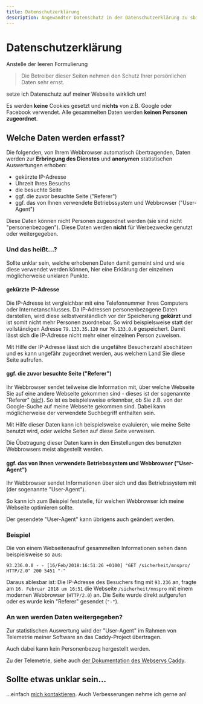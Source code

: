 ```yaml
---
title: Datenschutzerklärung
description: Angewandter Datenschutz in der Datenschutzerklärung zu sbiewald.de
---
```


# Datenschutzerklärung

Anstelle der leeren Formulierung

<blockquote>
Die Betreiber dieser Seiten nehmen den Schutz Ihrer persönlichen Daten sehr ernst.
</blockquote>

setze ich Datenschutz auf meiner Webseite wirklich um!

Es werden **keine** Cookies gesetzt und **nichts** von z.B. Google oder Facebook verwendet. 
Alle gesammelten Daten werden **keinen Personen zugeordnet**.

## Welche Daten werden erfasst?

Die folgenden, von Ihrem Webbrowser automatisch übertragenden,
Daten werden zur **Erbringung des Dienstes** und **anonymen** statistischen Auswertungen erhoben:

 - gekürzte IP-Adresse
 - Uhrzeit Ihres Besuchs
 - die besuchte Seite
 - ggf. die zuvor besuchte Seite ("Referer")
 - ggf. das von Ihnen verwendete Betriebssystem und Webbrowser ("User-Agent")
 
Diese Daten können nicht Personen zugeordnet werden (sie sind nicht "personenbezogen"). Diese Daten werden **nicht** für Werbezwecke genutzt oder
weitergegeben.

### Und das heißt...?

Sollte unklar sein, welche erhobenen Daten damit gemeint sind und wie diese verwendet werden können, 
hier eine Erklärung der einzelnen möglicherweise unklaren Punkte.

#### gekürzte IP-Adresse

Die IP-Adresse ist vergleichbar mit eine Telefonnummer Ihres Computers oder Internetanschlusses.
Da IP-Adressen personenbezogene Daten darstellen, wird diese selbstverständlich vor der Speicherung **gekürzt** und ist
somit nicht mehr Personen zuordnebar. 
So wird beispielsweise statt der vollständigen Adresse `79.133.35.120` nur `79.133.0.0` gespeichert.
Damit lässt sich die IP-Adresse nicht mehr einer einzelnen Person zuweisen.

Mit Hilfe der IP-Adresse lässt sich die ungefähre Besucherzahl abschätzen und es kann ungefähr 
zugeordnet werden, aus welchem Land Sie diese Seite aufrufen.

#### ggf. die zuvor besuchte Seite ("Referer")

Ihr Webbrowser sendet teilweise die Information mit, über welche Webseite Sie auf eine andere Webseite 
gekommen sind - dieses ist der sogenannte "Referer" (<abbr title="schreibt sich wirklich so">sic!</abbr>). 
So ist es beispielsweise erkennbar, ob Sie z.B. von der Google-Suche auf meine Webseite gekommen sind. 
Dabei kann möglicherweise der verwendete Suchbegriff enthalten sein.

Mit Hilfe dieser Daten kann ich beispielsweise evaluieren, wie meine Seite benutzt wird, oder welche
Seiten auf diese Seite verweisen.

Die Übetragung dieser Daten kann in den Einstellungen des benutzten Webbrowsers meist abgestellt werden.

#### ggf. das von Ihnen verwendete Betriebssystem und Webbrowser ("User-Agent")

Ihr Webbrowser sendet Informationen über sich und das Betriebssystem mit (der sogenannte "User-Agent"). 

So kann ich zum Beispiel feststelle, für welchen Webbrowser ich meine Webseite optimieren sollte.

Der gesendete "User-Agent" kann übrigens auch geändert werden.

### Beispiel

Die von einem Webseitenaufruf gesammelten Informationen sehen dann beispielsweise so aus:

```log
93.236.0.0 - - [16/Feb/2018:16:51:26 +0100] "GET /sicherheit/mnspro/ HTTP/2.0" 200 5451 "-"
```

Daraus ablesbar ist: Die IP-Adresse des Besuchers fing mit `93.236` an, 
fragte am `16. Februar 2018 um 16:51` die Webseite `/sicherheit/mnspro` mit einem modernen Webbrowser 
(`HTTP/2.0`) an. Die Seite wurde direkt aufgerufen oder es wurde kein "Referer" gesendet (`"-"`).

### An wen werden Daten weitergegeben?

Zur statistischen Auswertung wird der "User-Agent" im Rahmen von Telemetrie meiner Software
an das Caddy-Project übertragen.

Auch dabei kann kein Personenbezug hergestellt werden.

Zu der Telemetrie, siehe auch [der Dokumentation des Webservs Caddy](https://caddyserver.com/docs/telemetry).

## Sollte etwas unklar sein...

...einfach [mich kontaktieren](/impressum). Auch Verbesserungen nehme ich gerne an!

